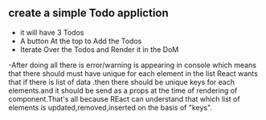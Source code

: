 ## create a simple Todo appliction
- it will have 3 Todos
- A button At the top to Add the Todos
- Iterate Over the Todos and Render it in the DoM

-After doing all there is error/warning is appearing in console
    which means that there should must have unique for each element in the list
    React wants that if there is list of data .then there should be unique keys 
    for each elements.and it should be send as a props at the time of rendering of component.That's all because REact can understand that which list of elements is 
    updated,removed,inserted on the basis of "keys".